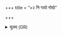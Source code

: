 +++
title = "०२ नि गावो गोष्ठे"

+++
<details><summary>मूलम् (GR)</summary>

नि गावो गोष्ठे असदन्  
नि वत्सा अधि तन्त्याम् ।  
न्य् ऊर्मयो नदीनां  
नि शुष्मा अरसानाम् ॥
</details>